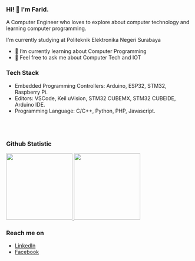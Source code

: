 ### Hi! 👋 I'm Farid.

A Computer Engineer who loves to explore about computer technology and learning computer programming. 

I'm currently studying at Politeknik Elektronika Negeri Surabaya

- 🌱 I’m currently learning about Computer Programming
- 💬 Feel free to ask me about Computer Tech and IOT 

### Tech Stack
  - Embedded Programming Controllers: Arduino, ESP32, STM32, Raspberry Pi.
  - Editors: VSCode, Keil uVision, STM32 CUBEMX, STM32 CUBEIDE, Arduino IDE.
  - Programming Language: C/C++, Python, PHP, Javascript.
  <br>
  <br>
  
### Github Statistic
<p align="left">
<a href="https://github.com/farid141">
  <img height="180em" src="https://github-readme-stats-eight-theta.vercel.app/api?username=farid141&show_icons=true&theme=algolia&include_all_commits=true&count_private=true"/>
  <img height="180em" src="https://github-readme-stats-eight-theta.vercel.app/api/top-langs/?username=farid141&layout=compact&langs_count=8&theme=algolia"/>
</a>
</p>

### Reach me on
- <a href="https://www.linkedin.com/in/faridnubaili">LinkedIn</a>
- <a href="https://facebook.com/farid.khadijah?ref=bookmarks">Facebook</a>
